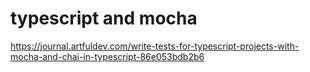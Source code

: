 # typescript and mocha

https://journal.artfuldev.com/write-tests-for-typescript-projects-with-mocha-and-chai-in-typescript-86e053bdb2b6